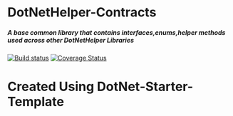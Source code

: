 # DotNetHelper-Contracts
##### A base common library that contains interfaces,enums,helper methods used across other DotNetHelper Libraries

[![Build status](https://ci.appveyor.com/api/projects/status/s0pohwrx6clu0aif?svg=true)](https://ci.appveyor.com/project/TheMofaDe/dotnethelper-contracts)
[![Coverage Status](https://coveralls.io/repos/github/TheMofaDe/DotNetHelper-Contracts/badge.svg)](https://coveralls.io/github/TheMofaDe/DotNetHelper-Contracts)
##
##
# Created Using DotNet-Starter-Template 
